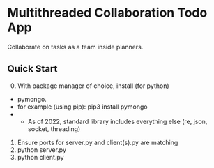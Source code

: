 # Multithreaded Collaboration Todo App

Collaborate on tasks as a team inside planners.

## Quick Start

0. With package manager of choice, install (for python)

- pymongo.
- for example (using pip): pip3 install pymongo
- - As of 2022, standard library includes everything else (re, json, socket, threading)

1. Ensure ports for server.py and client(s).py are matching
2. python server.py
3. python client.py
